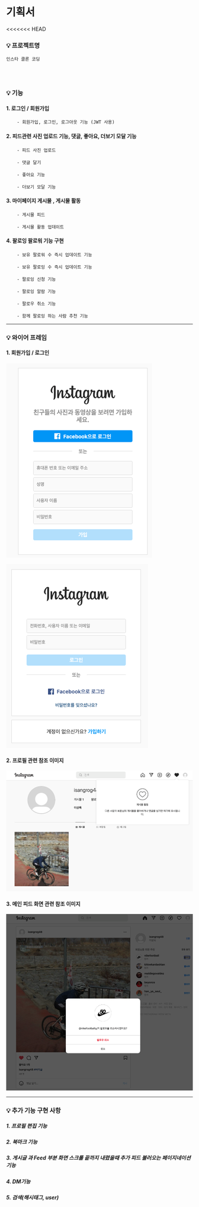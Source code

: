 # 기획서

<<<<<<< HEAD

### 💡 프로젝트명


    인스타 클론 코딩 



<br><br>
### 💡 기능
 


####    1. 로그인 / 회원가입
        - 회원가입, 로그인, 로그아웃 기능 (JWT 사용)

####    2. 피드관련 사진 업로드 기능, 댓글, 좋아요, 더보기 모달 기능
        - 피드 사진 업로드
        
        - 댓글 달기
        
        - 좋아요 기능
        
        - 더보기 모달 기능

####    3. 마이페이지 게시물 , 게시물 활동
        - 게시물 피드
        
        - 게시물 활동 업데이트

####    4. 팔로잉 팔로워 기능 구현
        - 보유 팔로워 수 즉시 업데이트 기능
        
        - 보유 팔로잉 수 즉시 업데이트 기능
        
        - 팔로잉 신청 기능
        
        - 팔로잉 알람 기능
        
        - 팔로우 취소 기능
        
        - 함께 팔로잉 하는 사람 추천 기능

---


### 💡 와이어 프레임


#### 1. 회원가입 / 로그인


![sign_up.png](readme/sign_up.png)


![sign_in.png](readme/sign_in.png)



#### 2. 프로필 관련 참조 이미지



![profile.png](readme/profile.png)


#### 3. 메인 피드 화면 관련 참조 이미지



![main.png](readme/main.png)



---


### 💡 추가 기능 구현 사항



  #####      1. 프로필 편집 기능 

  ##### 2. 북마크 기능

  ##### 3. 게시글 과 Feed 부분 화면 스크롤 끝까지 내렸을때 추가 피드 불러오는 페이지네이션 기능 

  ##### 4. DM기능

  ##### 5. 검색(해시태그, user)
